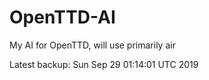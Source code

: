# OpenTTD-AI
My AI for OpenTTD, will use primarily air

Latest backup: Sun Sep 29 01:14:01 UTC 2019
